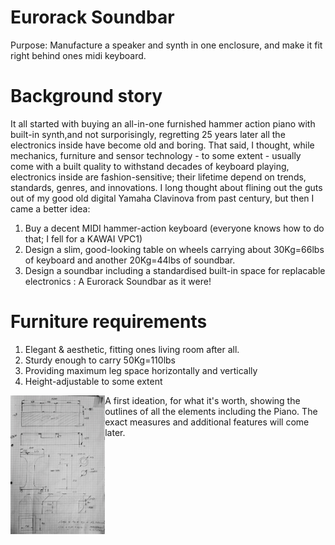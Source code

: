 # Eurorack Soundbar
Purpose: Manufacture a speaker and synth in one enclosure, and make it fit right behind ones midi keyboard.

# Background story
It all started with buying an all-in-one furnished hammer action piano with built-in synth,and not surporisingly, regretting 25 years later all the electronics inside have become old and boring.  That said, I thought, while mechanics, furniture and sensor technology - to some extent - usually come with a built quality to withstand decades of keyboard playing, electronics inside are fashion-sensitive; their lifetime depend on trends, standards, genres, and innovations.  I long thought about flining out the guts out of my good old digital Yamaha Clavinova from past century, but then I came a better idea: 
1) Buy a decent MIDI hammer-action keyboard (everyone knows how to do that; I fell for a KAWAI VPC1)
2) Design a slim, good-looking table on wheels carrying about 30Kg=66lbs of keyboard and another 20Kg=44lbs of soundbar.
3) Design a soundbar including a standardised built-in space for replacable electronics : A Eurorack Soundbar as it were!

# Furniture requirements
1) Elegant & aesthetic, fitting ones living room after all.
2) Sturdy enough to carry 50Kg=110lbs
4) Providing maximum leg space horizontally and vertically
5) Height-adjustable to some extent

<a href=https://github.com/flyingzebra/EurorackSoundbar/blob/main/photos/sketch.jpg><img src="/photos/sketch.jpg?raw=true" width=30% align="left"/></a>A first ideation, for what it's worth, showing the outlines of all the elements including the Piano.  The exact measures and additional features will come later.

